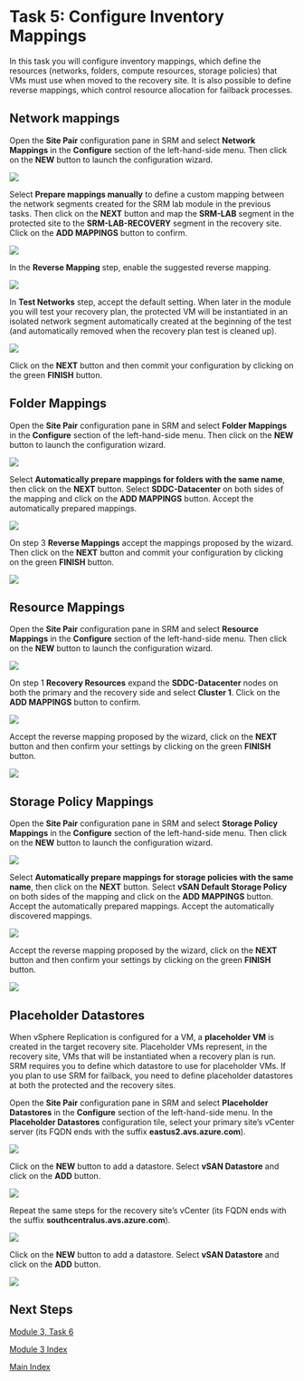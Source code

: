 # Task 5: Configure Inventory Mappings

In this task you will configure inventory mappings, which define the resources
(networks, folders, compute resources, storage policies) that VMs must use when
moved to the recovery site. It is also possible to define reverse mappings,
which control resource allocation for failback processes.

## Network mappings

Open the **Site Pair** configuration pane in SRM and select **Network Mappings** in
the **Configure** section of the left-hand-side menu. Then click on the **NEW**
button to launch the configuration wizard.

![](media/850e44547c85fe48a4151e6fd7eed8b2.png)

Select **Prepare mappings manually** to define a custom mapping between the
network segments created for the SRM lab module in the previous tasks. Then
click on the **NEXT** button and map the **SRM-LAB** segment in the protected site
to the **SRM-LAB-RECOVERY** segment in the recovery site. Click on the **ADD
MAPPINGS** button to confirm.

![](media/2efdf93a054c742f7bb646c4dc6c6223.png)

In the **Reverse Mapping** step, enable the suggested reverse mapping.

![](media/27d7d8cde06f10747292ad75184dabc6.png)

In **Test Networks** step, accept the default setting. When later in the module
you will test your recovery plan, the protected VM will be instantiated in an
isolated network segment automatically created at the beginning of the test (and
automatically removed when the recovery plan test is cleaned up).

![](media/562687484b97b3263514f43493700ca6.png)

Click on the **NEXT** button and then commit your configuration by clicking on the
green **FINISH** button.

## Folder Mappings

Open the **Site Pair** configuration pane in SRM and select **Folder Mappings** in
the **Configure** section of the left-hand-side menu. Then click on the **NEW**
button to launch the configuration wizard.

![](media/59f2f3e76565bba79fe9fd9e27fe6f1e.png)

Select **Automatically prepare mappings for folders with the same name**, then
click on the **NEXT** button. Select **SDDC-Datacenter** on both sides of the
mapping and click on the **ADD MAPPINGS** button. Accept the automatically
prepared mappings.

![](media/9ced3b0f8b626c61b50364d9c5090d2d.png)

On step 3 **Reverse Mappings** accept the mappings proposed by the wizard. Then
click on the **NEXT** button and commit your configuration by clicking on the
green **FINISH** button.

![](media/b7930ecbdb992b6419aed0426908309a.png)

## Resource Mappings

Open the **Site Pair** configuration pane in SRM and select **Resource Mappings** in
the **Configure** section of the left-hand-side menu. Then click on the **NEW**
button to launch the configuration wizard.

![](media/420dd1c3327bb44786d1e4e4fe872f50.png)

On step 1 **Recovery Resources** expand the **SDDC-Datacenter** nodes on both the
primary and the recovery side and select **Cluster 1**. Click on the **ADD
MAPPINGS** button to confirm.

![](media/25fe495c757206ea9717e6f9a1320278.png)

Accept the reverse mapping proposed by the wizard, click on the **NEXT** button
and then confirm your settings by clicking on the green **FINISH** button.

![](media/0cb1fd060fb96745f45992f0779d169f.png)

## Storage Policy Mappings

Open the **Site Pair** configuration pane in SRM and select **Storage Policy
Mappings** in the **Configure** section of the left-hand-side menu. Then click on
the **NEW** button to launch the configuration wizard.

![](media/0eb20eaf58bbcf7f4f03b2c295c81c24.png)

Select **Automatically prepare mappings for storage policies with the same name**,
then click on the **NEXT** button. Select **vSAN Default Storage Policy** on both
sides of the mapping and click on the **ADD MAPPINGS** button. Accept the
automatically prepared mappings. Accept the automatically discovered mappings.

![](media/db8788f38475d84d72ee8b6e572f406e.png)

Accept the reverse mapping proposed by the wizard, click on the **NEXT** button
and then confirm your settings by clicking on the green **FINISH** button.

![](media/e80c270f4536be4eba1b004b39448cd9.png)

## Placeholder Datastores

When vSphere Replication is configured for a VM, a **placeholder VM** is created
in the target recovery site. Placeholder VMs represent, in the recovery site,
VMs that will be instantiated when a recovery plan is run. SRM requires you to
define which datastore to use for placeholder VMs. If you plan to use SRM for
failback, you need to define placeholder datastores at both the protected and
the recovery sites.

Open the **Site Pair** configuration pane in SRM and select **Placeholder
Datastores** in the **Configure** section of the left-hand-side menu. In the
**Placeholder Datastores** configuration tile, select your primary site’s vCenter
server (its FQDN ends with the suffix ****eastus2**.avs.azure.com**).

![](media/01f786a9886c37613a38e504d25f26a4.png)

Click on the **NEW** button to add a datastore. Select **vSAN Datastore** and click
on the **ADD** button.

![](media/f633376f0777f39351ce0507d6d1638f.png)

Repeat the same steps for the recovery site’s vCenter (its FQDN ends with the
suffix ****southcentralus**.avs.azure.com**).

![](media/4cbe92d7e370b175e72f8c8ce9e0a458.png)

Click on the **NEW** button to add a datastore. Select **vSAN Datastore** and click
on the **ADD** button.

![](media/37cf2222e43de01f9dfdc16a68b122a3.png)

## Next Steps

[Module 3, Task 6](module-3-task-6.md)

[Module 3 Index](module-3-index.md)

[Main Index](index.md)